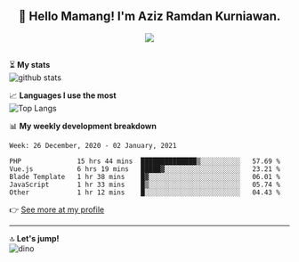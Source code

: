 <h2 align="center">👋 Hello Mamang! I'm Aziz Ramdan Kurniawan.</h2>  
<p align="center">
  <img src="https://komarev.com/ghpvc/?username=azizramdan"> <br><br>
</p>
    
⏳ **My stats**  
![github stats](https://github-readme-stats.vercel.app/api?username=azizramdan&show_icons=true&count_private=true&title_color=000&hide_border=true&hide_title=true)  

📈 **Languages I use the most**  
![Top Langs](https://github-readme-stats.vercel.app/api/top-langs/?username=azizramdan&layout=compact&langs_count=6&hide=tsql&hide_border=true&hide_title=true&exclude_repo=Futsal-Go,Futsal-Go-Admin,Sistem-Informasi-Sensus-Harian-Rawat-Inap)  

📊 **My weekly development breakdown**
<!--START_SECTION:waka-->
```text
Week: 26 December, 2020 - 02 January, 2021

PHP              15 hrs 44 mins  ██████████████▒░░░░░░░░░░   57.69 % 
Vue.js           6 hrs 19 mins   █████▓░░░░░░░░░░░░░░░░░░░   23.21 % 
Blade Template   1 hr 38 mins    █▓░░░░░░░░░░░░░░░░░░░░░░░   06.01 % 
JavaScript       1 hr 33 mins    █▒░░░░░░░░░░░░░░░░░░░░░░░   05.74 % 
Other            1 hr 12 mins    █░░░░░░░░░░░░░░░░░░░░░░░░   04.43 % 
```
<!--END_SECTION:waka-->
👉 [See more at my profile](https://wakatime.com/@azizramdan)
***
🔝 **Let's jump!**  
![dino](https://raw.githubusercontent.com/azizramdan/azizramdan/master/dino.gif)  
